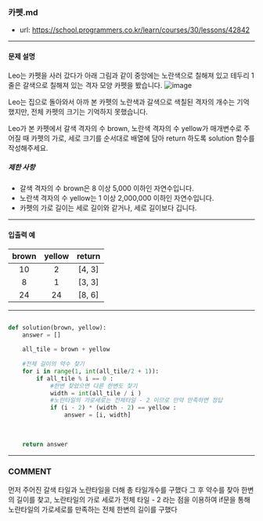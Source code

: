 ### 카펫.md

 - url: https://school.programmers.co.kr/learn/courses/30/lessons/42842
 
 --------
 
#### 문제 설명
Leo는 카펫을 사러 갔다가 아래 그림과 같이 중앙에는 노란색으로 칠해져 있고 테두리 1줄은 갈색으로 칠해져 있는 격자 모양 카펫을 봤습니다.
![image](https://github.com/ekgp908/Programmers_solving/assets/70958560/5e9db518-21f5-4e4c-a642-a3f9fb64616a)

Leo는 집으로 돌아와서 아까 본 카펫의 노란색과 갈색으로 색칠된 격자의 개수는 기억했지만, 전체 카펫의 크기는 기억하지 못했습니다.

Leo가 본 카펫에서 갈색 격자의 수 brown, 노란색 격자의 수 yellow가 매개변수로 주어질 때 카펫의 가로, 세로 크기를 순서대로 배열에 담아 return 하도록 solution 함수를 작성해주세요.

##### 제한 사항
 - 갈색 격자의 수 brown은 8 이상 5,000 이하인 자연수입니다.
 - 노란색 격자의 수 yellow는 1 이상 2,000,000 이하인 자연수입니다.
 - 카펫의 가로 길이는 세로 길이와 같거나, 세로 길이보다 깁니다.
 
--------
 
#### 입출력 예
|brown|yellow|return|
|:---:|:---:|:---:|
|10|2|[4, 3]|
|8|1|[3, 3]|
|24|24|[8, 6]|
 
--------


```python

def solution(brown, yellow):
    answer = []
    
    all_tile = brown + yellow
    
    #전체 길이의 약수 찾기
    for i in range(1, int(all_tile/2 + 1)):
        if all_tile % i == 0 :
            #한변 찾았으면 다른 한변도 찾기
            width = int(all_tile / i )
            #노란타일의 가로세로는 전체타일 - 2 이므로 만약 만족하면 정답 
            if (i - 2) * (width - 2) == yellow :
                answer = [i, width]
    
    
    
    return answer

```

------
### COMMENT
먼저 주어진 갈색 타일과 노란타일을 더해 총 타일개수를 구했다
그 후 약수를 찾아 한변의 길이를 찾고, 
노란타일의 가로 세로가 전체 타일 - 2 라는 점을 이용하여 if문을 통해 노란타일의 가로세로를 만족하는 전체 한변의 길이를 구했다
